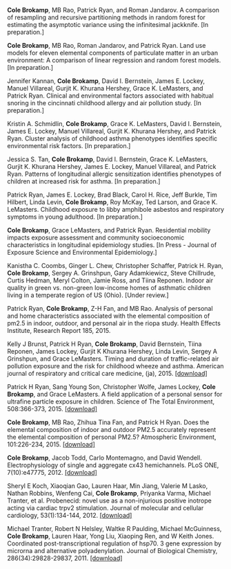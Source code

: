 **Cole Brokamp**, MB Rao, Patrick Ryan, and Roman Jandarov. A comparison of resampling and recursive partitioning methods in random forest for estimating the asymptotic variance using the infinitesimal jackknife. [In preparation.]

**Cole Brokamp**, MB Rao, Roman Jandarov, and Patrick Ryan. Land use models for eleven elemental components of particulate matter in an urban environment: A comparison of linear regression and random forest models. [In preparation.]

Jennifer Kannan, **Cole Brokamp**, David I. Bernstein, James E. Lockey, Manuel Villareal, Gurjit K. Khurana Hershey, Grace K. LeMasters, and Patrick Ryan. Clinical and environmental factors associated with habitual snoring in the cincinnati childhood allergy and air pollution study. [In preparation.]

Kristin A. Schmidlin, **Cole Brokamp**, Grace K. LeMasters, David I. Bernstein, James E. Lockey, Manuel Villareal, Gurjit K. Khurana Hershey, and Patrick Ryan. Cluster analysis of childhood asthma phenotypes identifies specific environmental risk factors. [In preparation.]

Jessica S. Tan, **Cole Brokamp**, David I. Bernstein, Grace K. LeMasters, Gurjit K. Khurana Hershey, James E. Lockey, Manuel Villareal, and Patrick Ryan. Patterns of longitudinal allergic sensitization identifies phenotypes of children at increased risk for asthma. [In preparation.]

Patrick Ryan, James E. Lockey, Brad Black, Carol H. Rice, Jeff Burkle, Tim Hilbert, Linda Levin, **Cole Brokamp**, Roy McKay, Ted Larson, and Grace K. LeMasters. Childhood exposure to libby amphibole asbestos and respiratory symptoms in young adulthood. [In preparation.]

**Cole Brokamp**, Grace LeMasters, and Patrick Ryan. Residential mobility impacts exposure assessment and community socioeconomic characteristics in longitudinal epidemiology studies. [In Press - Journal of Exposure Science and Environmental Epidemiology.]

Kanistha C. Coombs, Ginger L. Chew, Christopher Schaffer, Patrick H. Ryan, **Cole Brokamp**, Sergey A. Grinshpun, Gary Adamkiewicz, Steve Chillrude, Curtis Hedman, Meryl Colton, Jamie Ross, and Tiina Reponen. Indoor air quality in green vs. non-green low-income homes of asthmatic children living in a temperate region of US (Ohio). [Under review.]

Patrick Ryan, **Cole Brokamp**, Z-H Fan, and MB Rao. Analysis of personal and home characteristics associated with the elemental composition of pm2.5 in indoor, outdoor, and personal air in the riopa study. Health Effects Institute, Research Report 185, 2015.

Kelly J Brunst, Patrick H Ryan, **Cole Brokamp**, David Bernstein, Tiina Reponen, James Lockey, Gurjit K Khurana Hershey, Linda Levin, Sergey A Grinshpun, and Grace LeMasters. Timing and duration of traffic-related air pollution exposure and the risk for childhood wheeze and asthma. American journal of respiratory and critical care medicine, (ja), 2015. [[download]](https://github.com/cole-brokamp/cole-brokamp.github.io/raw/master/publications/rccm%252E201407-1314oc.pdf)

Patrick H Ryan, Sang Young Son, Christopher Wolfe, James Lockey, **Cole Brokamp**, and Grace LeMasters. A field application of a personal sensor for ultrafine particle exposure in children. Science of The Total Environment, 508:366-373, 2015. [[download]](https://github.com/cole-brokamp/cole-brokamp.github.io/raw/master/publications/1-s2.0-S0048969714016556-main.pdf)

**Cole Brokamp**, MB Rao, Zhihua Tina Fan, and Patrick H Ryan. Does the elemental composition of indoor and outdoor PM2.5 accurately represent the elemental composition of personal PM2.5? Atmospheric Environment, 101:226-234, 2015. [[download]](https://github.com/cole-brokamp/cole-brokamp.github.io/raw/master/publications/1-s2.0-S1352231014008814-main.pdf)

**Cole Brokamp**, Jacob Todd, Carlo Montemagno, and David Wendell. Electrophysiology of single and aggregate cx43 hemichannels. PLoS ONE, 7(10):e47775, 2012. [[download]](https://github.com/cole-brokamp/cole-brokamp.github.io/raw/master/publications/journal.pone.0047775.pdf)

Sheryl E Koch, Xiaoqian Gao, Lauren Haar, Min Jiang, Valerie M Lasko, Nathan Robbins, Wenfeng Cai, **Cole Brokamp**, Priyanka Varma, Michael Tranter, et al. Probenecid: novel use as a non-injurious positive inotrope acting via cardiac trpv2 stimulation. Journal of molecular and cellular cardiology, 53(1):134-144, 2012. [[download]](https://github.com/cole-brokamp/cole-brokamp.github.io/raw/master/publications/nihms-373871.pdf)

Michael Tranter, Robert N Helsley, Waltke R Paulding, Michael McGuinness, **Cole Brokamp**, Lauren Haar, Yong Liu, Xiaoping Ren, and W Keith Jones. Coordinated post-transcriptional regulation of hsp70. 3 gene expression by microrna and alternative polyadenylation. Journal of Biological Chemistry, 286(34):29828-29837, 2011. [[download]](https://github.com/cole-brokamp/cole-brokamp.github.io/raw/master/publications/J.%20Biol.%20Chem.-2011-Tranter-29828-37.pdf)
